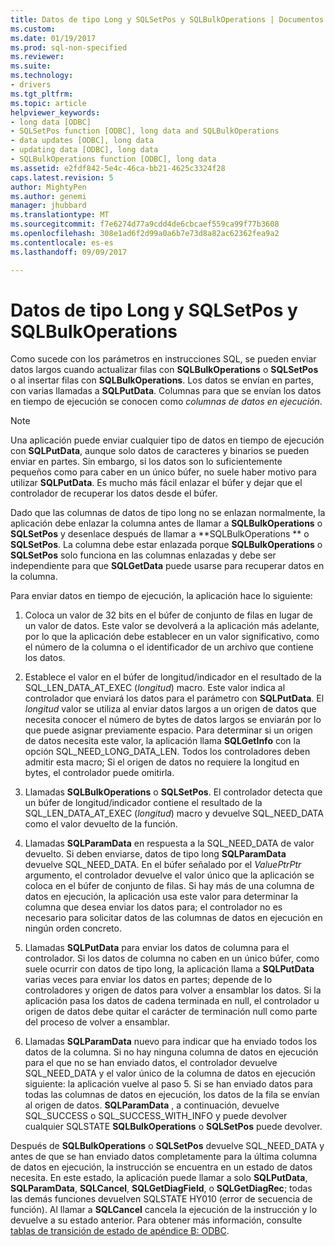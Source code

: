 ```yaml
---
title: Datos de tipo Long y SQLSetPos y SQLBulkOperations | Documentos de Microsoft
ms.custom: 
ms.date: 01/19/2017
ms.prod: sql-non-specified
ms.reviewer: 
ms.suite: 
ms.technology:
- drivers
ms.tgt_pltfrm: 
ms.topic: article
helpviewer_keywords:
- long data [ODBC]
- SQLSetPos function [ODBC], long data and SQLBulkOperations
- data updates [ODBC], long data
- updating data [ODBC], long data
- SQLBulkOperations function [ODBC], long data
ms.assetid: e2fdf842-5e4c-46ca-bb21-4625c3324f28
caps.latest.revision: 5
author: MightyPen
ms.author: genemi
manager: jhubbard
ms.translationtype: MT
ms.sourcegitcommit: f7e6274d77a9cdd4de6cbcaef559ca99f77b3608
ms.openlocfilehash: 308e1ad6f2d99a0a6b7e73d8a82ac62362fea9a2
ms.contentlocale: es-es
ms.lasthandoff: 09/09/2017

---
```

# <a name="long-data-and-sqlsetpos-and-sqlbulkoperations"></a>Datos de tipo Long y SQLSetPos y SQLBulkOperations
Como sucede con los parámetros en instrucciones SQL, se pueden enviar datos largos cuando actualizar filas con **SQLBulkOperations** o **SQLSetPos** o al insertar filas con **SQLBulkOperations**. Los datos se envían en partes, con varias llamadas a **SQLPutData**. Columnas para que se envían los datos en tiempo de ejecución se conocen como *columnas de datos en ejecución*.  
  
> [!NOTE]  
>  Una aplicación puede enviar cualquier tipo de datos en tiempo de ejecución con **SQLPutData**, aunque solo datos de caracteres y binarios se pueden enviar en partes. Sin embargo, si los datos son lo suficientemente pequeños como para caber en un único búfer, no suele haber motivo para utilizar **SQLPutData**. Es mucho más fácil enlazar el búfer y dejar que el controlador de recuperar los datos desde el búfer.  
  
 Dado que las columnas de datos de tipo long no se enlazan normalmente, la aplicación debe enlazar la columna antes de llamar a **SQLBulkOperations** o **SQLSetPos** y desenlace después de llamar a **SQLBulkOperations ** o **SQLSetPos**. La columna debe estar enlazada porque **SQLBulkOperations** o **SQLSetPos** solo funciona en las columnas enlazadas y debe ser independiente para que **SQLGetData** puede usarse para recuperar datos en la columna.  
  
 Para enviar datos en tiempo de ejecución, la aplicación hace lo siguiente:  
  
1.  Coloca un valor de 32 bits en el búfer de conjunto de filas en lugar de un valor de datos. Este valor se devolverá a la aplicación más adelante, por lo que la aplicación debe establecer en un valor significativo, como el número de la columna o el identificador de un archivo que contiene los datos.  
  
2.  Establece el valor en el búfer de longitud/indicador en el resultado de la SQL_LEN_DATA_AT_EXEC (*longitud*) macro. Este valor indica al controlador que enviará los datos para el parámetro con **SQLPutData**. El *longitud* valor se utiliza al enviar datos largos a un origen de datos que necesita conocer el número de bytes de datos largos se enviarán por lo que puede asignar previamente espacio. Para determinar si un origen de datos necesita este valor, la aplicación llama **SQLGetInfo** con la opción SQL_NEED_LONG_DATA_LEN. Todos los controladores deben admitir esta macro; Si el origen de datos no requiere la longitud en bytes, el controlador puede omitirla.  
  
3.  Llamadas **SQLBulkOperations** o **SQLSetPos**. El controlador detecta que un búfer de longitud/indicador contiene el resultado de la SQL_LEN_DATA_AT_EXEC (*longitud*) macro y devuelve SQL_NEED_DATA como el valor devuelto de la función.  
  
4.  Llamadas **SQLParamData** en respuesta a la SQL_NEED_DATA de valor devuelto. Si deben enviarse, datos de tipo long **SQLParamData** devuelve SQL_NEED_DATA. En el búfer señalado por el *ValuePtrPtr* argumento, el controlador devuelve el valor único que la aplicación se coloca en el búfer de conjunto de filas. Si hay más de una columna de datos en ejecución, la aplicación usa este valor para determinar la columna que desea enviar los datos para; el controlador no es necesario para solicitar datos de las columnas de datos en ejecución en ningún orden concreto.  
  
5.  Llamadas **SQLPutData** para enviar los datos de columna para el controlador. Si los datos de columna no caben en un único búfer, como suele ocurrir con datos de tipo long, la aplicación llama a **SQLPutData** varias veces para enviar los datos en partes; depende de lo controladores y origen de datos para volver a ensamblar los datos. Si la aplicación pasa los datos de cadena terminada en null, el controlador u origen de datos debe quitar el carácter de terminación null como parte del proceso de volver a ensamblar.  
  
6.  Llamadas **SQLParamData** nuevo para indicar que ha enviado todos los datos de la columna. Si no hay ninguna columna de datos en ejecución para el que no se han enviado datos, el controlador devuelve SQL_NEED_DATA y el valor único de la columna de datos en ejecución siguiente: la aplicación vuelve al paso 5. Si se han enviado datos para todas las columnas de datos en ejecución, los datos de la fila se envían al origen de datos. **SQLParamData** , a continuación, devuelve SQL_SUCCESS o SQL_SUCCESS_WITH_INFO y puede devolver cualquier SQLSTATE **SQLBulkOperations** o **SQLSetPos** puede devolver.  
  
 Después de **SQLBulkOperations** o **SQLSetPos** devuelve SQL_NEED_DATA y antes de que se han enviado datos completamente para la última columna de datos en ejecución, la instrucción se encuentra en un estado de datos necesita. En este estado, la aplicación puede llamar a solo **SQLPutData**, **SQLParamData**, **SQLCancel**, **SQLGetDiagField**, o **SQLGetDiagRec**; todas las demás funciones devuelven SQLSTATE HY010 (error de secuencia de función). Al llamar a **SQLCancel** cancela la ejecución de la instrucción y lo devuelve a su estado anterior. Para obtener más información, consulte [tablas de transición de estado de apéndice B: ODBC](../../../odbc/reference/appendixes/appendix-b-odbc-state-transition-tables.md).
